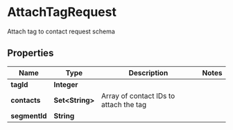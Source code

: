 

# AttachTagRequest

Attach tag to contact request schema

## Properties

| Name | Type | Description | Notes |
|------------ | ------------- | ------------- | -------------|
|**tagId** | **Integer** |  |  |
|**contacts** | **Set&lt;String&gt;** | Array of contact IDs to attach the tag |  |
|**segmentId** | **String** |  |  |




